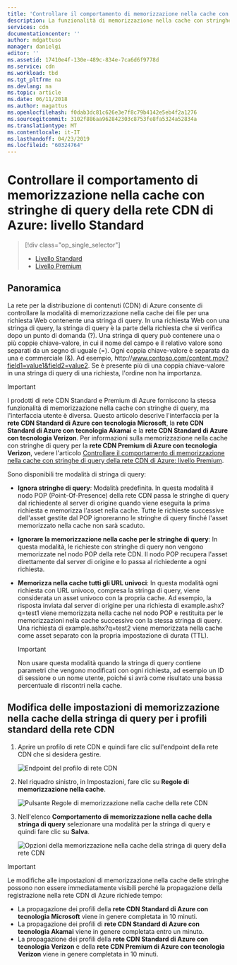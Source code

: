 ```yaml
---
title: 'Controllare il comportamento di memorizzazione nella cache con stringhe di query della rete CDN di Azure: livello Standard | Microsoft Docs'
description: La funzionalità di memorizzazione nella cache con stringhe di query della rete CDN di Azure controlla il modo in cui i file vengono memorizzati nella cache quando una richiesta Web contiene una stringa di query. Questo articolo descrive la memorizzazione nella cache con stringhe di query nei prodotti di rete CDN Standard di Azure.
services: cdn
documentationcenter: ''
author: mdgattuso
manager: danielgi
editor: ''
ms.assetid: 17410e4f-130e-489c-834e-7ca6d6f9778d
ms.service: cdn
ms.workload: tbd
ms.tgt_pltfrm: na
ms.devlang: na
ms.topic: article
ms.date: 06/11/2018
ms.author: magattus
ms.openlocfilehash: f0dab3dc81c626e3e7f8c79b4142e5eb4f2a1276
ms.sourcegitcommit: 3102f886aa962842303c8753fe8fa5324a52834a
ms.translationtype: MT
ms.contentlocale: it-IT
ms.lasthandoff: 04/23/2019
ms.locfileid: "60324764"
---
```

# <a name="control-azure-cdn-caching-behavior-with-query-strings---standard-tier"></a>Controllare il comportamento di memorizzazione nella cache con stringhe di query della rete CDN di Azure: livello Standard
> [!div class="op_single_selector"]
> * [Livello Standard](cdn-query-string.md)
> * [Livello Premium](cdn-query-string-premium.md)
> 

## <a name="overview"></a>Panoramica
La rete per la distribuzione di contenuti (CDN) di Azure consente di controllare la modalità di memorizzazione nella cache dei file per una richiesta Web contenente una stringa di query. In una richiesta Web con una stringa di query, la stringa di query è la parte della richiesta che si verifica dopo un punto di domanda (?). Una stringa di query può contenere una o più coppie chiave-valore, in cui il nome del campo e il relativo valore sono separati da un segno di uguale (=). Ogni coppia chiave-valore è separata da una e commerciale (&). Ad esempio, http:\//www.contoso.com/content.mov?field1=value1&field2=value2. Se è presente più di una coppia chiave-valore in una stringa di query di una richiesta, l'ordine non ha importanza. 

> [!IMPORTANT]
> I prodotti di rete CDN Standard e Premium di Azure forniscono la stessa funzionalità di memorizzazione nella cache con stringhe di query, ma l'interfaccia utente è diversa. Questo articolo descrive l'interfaccia per la **rete CDN Standard di Azure con tecnologia Microsoft**, la **rete CDN Standard di Azure con tecnologia Akamai** e la **rete CDN Standard di Azure con tecnologia Verizon**. Per informazioni sulla memorizzazione nella cache con stringhe di query per la **rete CDN Premium di Azure con tecnologia Verizon**, vedere l'articolo [Controllare il comportamento di memorizzazione nella cache con stringhe di query della rete CDN di Azure: livello Premium](cdn-query-string-premium.md).

Sono disponibili tre modalità di stringa di query:

- **Ignora stringhe di query**: Modalità predefinita. In questa modalità il nodo POP (Point-Of-Presence) della rete CDN passa le stringhe di query dal richiedente al server di origine quando viene eseguita la prima richiesta e memorizza l'asset nella cache. Tutte le richieste successive dell'asset gestite dal POP ignoreranno le stringhe di query finché l'asset memorizzato nella cache non sarà scaduto.

- **Ignorare la memorizzazione nella cache per le stringhe di query**: In questa modalità, le richieste con stringhe di query non vengono memorizzate nel nodo POP della rete CDN. Il nodo POP recupera l'asset direttamente dal server di origine e lo passa al richiedente a ogni richiesta.

- **Memorizza nella cache tutti gli URL univoci**: In questa modalità ogni richiesta con URL univoco, compresa la stringa di query, viene considerata un asset univoco con la propria cache. Ad esempio, la risposta inviata dal server di origine per una richiesta di example.ashx?q=test1 viene memorizzata nella cache nel nodo POP e restituita per le memorizzazioni nella cache successive con la stessa stringa di query. Una richiesta di example.ashx?q=test2 viene memorizzata nella cache come asset separato con la propria impostazione di durata (TTL).
   
    >[!IMPORTANT] 
    > Non usare questa modalità quando la stringa di query contiene parametri che vengono modificati con ogni richiesta, ad esempio un ID di sessione o un nome utente, poiché si avrà come risultato una bassa percentuale di riscontri nella cache.

## <a name="changing-query-string-caching-settings-for-standard-cdn-profiles"></a>Modifica delle impostazioni di memorizzazione nella cache della stringa di query per i profili standard della rete CDN
1. Aprire un profilo di rete CDN e quindi fare clic sull'endpoint della rete CDN che si desidera gestire.
   
   ![Endpoint del profilo di rete CDN](./media/cdn-query-string/cdn-endpoints.png)
   
2. Nel riquadro sinistro, in Impostazioni, fare clic su **Regole di memorizzazione nella cache**.
   
    ![Pulsante Regole di memorizzazione nella cache della rete CDN](./media/cdn-query-string/cdn-caching-rules-btn.png)
   
3. Nell'elenco **Comportamento di memorizzazione nella cache della stringa di query** selezionare una modalità per la stringa di query e quindi fare clic su **Salva**.
   
   ![Opzioni della memorizzazione nella cache della stringa di query della rete CDN](./media/cdn-query-string/cdn-query-string.png)

> [!IMPORTANT]
> Le modifiche alle impostazioni di memorizzazione nella cache delle stringhe possono non essere immediatamente visibili perché la propagazione della registrazione nella rete CDN di Azure richiede tempo:
> - La propagazione dei profili della **rete CDN Standard di Azure con tecnologia Microsoft** viene in genere completata in 10 minuti. 
> - La propagazione dei profili di **rete CDN Standard di Azure con tecnologia Akamai** viene in genere completata entro un minuto. 
> - La propagazione dei profili della **rete CDN Standard di Azure con tecnologia Verizon** e della **rete CDN Premium di Azure con tecnologia Verizon** viene in genere completata in 10 minuti. 



